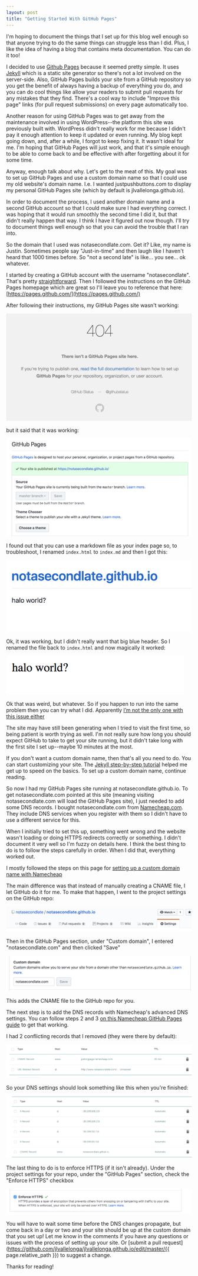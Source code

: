 ```yaml
---
layout: post
title: "Getting Started With GitHub Pages"
---
```

I'm hoping to document the things that I set up for this blog well enough so that anyone trying to do the same things can struggle less than I did. Plus, I like the idea of having a blog that contains meta documentation. You can do it too!

I decided to use [Github Pages](https://pages.github.com/) because it seemed pretty simple. It uses [Jekyll](https://jekyllrb.com/) which is a static site generator so there's not a lot involved on the server-side. Also, GitHub Pages builds your site from a GitHub repository so you get the benefit of always having a backup of everything you do, and you can do cool things like allow your readers to submit pull requests for any mistakes that they find. There's a cool way to include "Improve this page" links (for pull request submissions) on every page automatically too.

Another reason for using GitHub Pages was to get away from the maintenance involved in using WordPress--the platform this site was previously built with. WordPress didn't really work for me because I didn't pay it enough attention to keep it updated or even running. My blog kept going down, and, after a while, I forgot to keep fixing it. It wasn't ideal for me. I'm hoping that GitHub Pages will just work, and that it's simple enough to be able to come back to and be effective with after forgetting about it for some time.

Anyway, enough talk about why. Let's get to the meat of this. My goal was to set up GitHub Pages and use a custom domain name so that I could use my old website's domain name. I.e. I wanted justpushbuttons.com to display my personal GitHub Pages site (which by default is jlvallelonga.github.io).

In order to document the process, I used another domain name and a second GitHub account so that I could make sure I had everything correct. I was hoping that it would run smoothly the second time I did it, but that didn't really happen that way. I think I have it figured out now though. I'll try to document things well enough so that you can avoid the trouble that I ran into.

So the domain that I used was notasecondlate.com. Get it? Like, my name is Justin. Sometimes people say "Just-in-time" and then laugh like I haven't heard that 1000 times before. So "not a second late" is like... you see... ok whatever.

I started by creating a GitHub account with the username "notasecondlate". That's pretty [straightforward](https://github.com/). Then I followed the instructions on the GitHub Pages homepage which are great so I'll leave you to reference that here:
[https://pages.github.com/](https://pages.github.com/)

After following their instructions, my GitHub Pages site wasn't working:

![](/assets/img/github-pages-404.png)

but it said that it was working:

![](/assets/img/settings-site-published-message.png)

I found out that you can use a markdown file as your index page so, to troubleshoot, I renamed `index.html` to `index.md` and then I got this:

![](/assets/img/notasecondlate-basic-theme.png)

Ok, it was working, but I didn't really want that big blue header. So I renamed the file back to `index.html` and now magically it worked:

![](/assets/img/halo-world.png)

Ok that was weird, but whatever. So if you happen to run into the same problem then you can try what I did. Apparently [I’m not the only one with this issue either](https://github.community/t5/GitHub-Pages/index-html-not-working/td-p/1266)

The site may have still been generating when I tried to visit the first time, so being patient is worth trying as well. I'm not really sure how long you should expect GitHub to take to get your site running, but it didn't take long with the first site I set up--maybe 10 minutes at the most.

If you don't want a custom domain name, then that's all you need to do. You can start customizing your site. The [Jekyll step-by-step tutorial](https://jekyllrb.com/docs/step-by-step/01-setup/) helped me get up to speed on the basics. To set up a custom domain name, continue reading.

So now I had my GitHub Pages site running at notasecondlate.github.io. To get notasecondlate.com pointed at this site (meaning visiting notasecondlate.com will load the GitHub Pages site), I just needed to add some DNS records. I bought notasecondlate.com from [Namecheap.com](https://www.namecheap.com/). They include DNS services when you register with them so I didn't have to use a different service for this.

When I initially tried to set this up, something went wrong and the website wasn't loading or doing HTTPS redirects correctly or something. I didn't document it very well so I'm fuzzy on details here. I think the best thing to do is to follow the steps carefully in order. When I did that, everything worked out.

I mostly followed the steps on this page for [setting up a custom domain name with Namecheap](https://www.namecheap.com/support/knowledgebase/article.aspx/9645/2208/how-do-i-link-my-domain-to-github-pages)

The main difference was that instead of manually creating a CNAME file, I let GitHub do it for me. To make that happen, I went to the project settings on the GitHub repo:

![](/assets/img/project-settings.png)

Then in the GitHub Pages section, under "Custom domain", I entered "notasecondlate.com" and then clicked "Save"

![](/assets/img/custom-domain.png)

This adds the CNAME file to the GitHub repo for you.

The next step is to add the DNS records with Namecheap's advanced DNS settings. You can follow steps 2 and 3 [on this Namecheap GitHub Pages guide](https://www.namecheap.com/support/knowledgebase/article.aspx/9645/2208/how-do-i-link-my-domain-to-github-pages) to get that working.

I had 2 conflicting records that I removed (they were there by default):

![](/assets/img/namecheap-conflicting-dns-records.png)

So your DNS settings should look something like this when you're finished:

![](/assets/img/namecheap-advanced-dns-records.png)

The last thing to do is to enforce HTTPS (if it isn't already). Under the project settings for your repo, under the "GitHub Pages" section, check the "Enforce HTTPS" checkbox

![](/assets/img/github-settings-enforce-https.png)

You will have to wait some time before the DNS changes propagate, but come back in a day or two and your site should be up at the custom domain that you set up! Let me know in the comments if you have any questions or issues with the process of setting up your site. Or [submit a pull request](https://github.com/jlvallelonga/jlvallelonga.github.io/edit/master/{{ page.relative_path }}) to suggest a change.

Thanks for reading!
